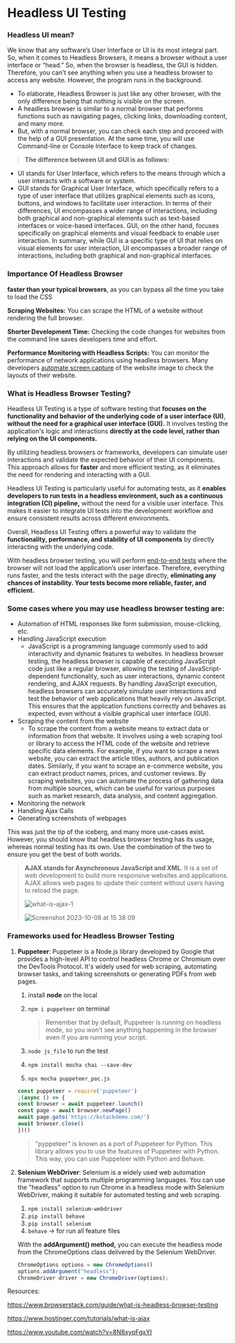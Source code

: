 # Headless UI Testing

### **Headless UI mean?**

We know that any software’s User Interface or UI is its most integral part. So, when it comes to Headless Browsers, it means a browser without a user interface or “head.” So, when the browser is headless, the GUI is hidden. Therefore, you can’t see anything when you use a headless browser to access any website. However, the program runs in the background.

- To elaborate, Headless Browser is just like any other browser, with the only difference being that nothing is visible on the screen.
- A headless browser is similar to a normal browser that performs functions such as navigating pages, clicking links, downloading content, and many more.
- But, with a normal browser, you can check each step and proceed with the help of a GUI presentation. At the same time, you will use Command-line or Console Interface to keep track of changes.

> **The difference between UI and GUI is as follows:**
- UI stands for User Interface, which refers to the means through which a user interacts with a software or system.
- GUI stands for Graphical User Interface, which specifically refers to a type of user interface that utilizes graphical elements such as icons, buttons, and windows to facilitate user interaction.
In terms of their differences, UI encompasses a wider range of interactions, including both graphical and non-graphical elements such as text-based interfaces or voice-based interfaces. GUI, on the other hand, focuses specifically on graphical elements and visual feedback to enable user interaction. In summary, while GUI is a specific type of UI that relies on visual elements for user interaction, UI encompasses a broader range of interactions, including both graphical and non-graphical interfaces.
> 

### Importance Of Headless Browser

**faster than your typical browsers**, as you can bypass all the time you take to load the CSS

**Scraping Websites:** You can scrape the HTML of a website without rendering the full browser.

**Shorter Development Time:** Checking the code changes for websites from the command line saves developers time and effort.

**Performance Monitoring with Headless Scripts:** You can monitor the performance of network applications using headless browsers. Many developers [automate screen capture](https://www.browserstack.com/screenshots) of the website image to check the layouts of their website.

### **What is Headless Browser Testing?**

Headless UI Testing is a type of software testing that **focuses on the functionality and behavior of the underlying code of a user interface (UI)**, **without the need for a graphical user interface (GUI).** It involves testing the application's logic and interactions **directly at the code level, rather than relying on the UI components.**

By utilizing headless browsers or frameworks, developers can simulate user interactions and validate the expected behavior of their UI components. This approach allows for **faster** and more efficient testing, as it eliminates the need for rendering and interacting with a GUI.

Headless UI Testing is particularly useful for automating tests, as it **enables developers to run tests in a headless environment, such as a continuous integration (CI) pipeline,** without the need for a visible user interface. This makes it easier to integrate UI tests into the development workflow and ensure consistent results across different environments.

Overall, Headless UI Testing offers a powerful way to validate the **functionality, performance, and stability of UI components** by directly interacting with the underlying code.

With headless browser testing, you will perform [end-to-end tests](https://www.browserstack.com/guide/end-to-end-testing) where the browser will not load the application’s user interface. Therefore, everything runs faster, and the tests interact with the page directly, **eliminating any chances of instability. Your tests become more reliable, faster, and efficient.**

### **Some cases where you may use headless browser testing are**:

- Automation of HTML responses like form submission, mouse-clicking, etc.
- Handling JavaScript execution
    - JavaScript is a programming language commonly used to add interactivity and dynamic features to websites. In headless browser testing, the headless browser is capable of executing JavaScript code just like a regular browser, allowing the testing of JavaScript-dependent functionality, such as user interactions, dynamic content rendering, and AJAX requests.
    By handling JavaScript execution, headless browsers can accurately simulate user interactions and test the behavior of web applications that heavily rely on JavaScript. This ensures that the application functions correctly and behaves as expected, even without a visible graphical user interface (GUI).
- Scraping the content from the website
    - To scrape the content from a website means to extract data or information from that website. It involves using a web scraping tool or library to access the HTML code of the website and retrieve specific data elements.
    For example, if you want to scrape a news website, you can extract the article titles, authors, and publication dates. Similarly, if you want to scrape an e-commerce website, you can extract product names, prices, and customer reviews.
    By scraping websites, you can automate the process of gathering data from multiple sources, which can be useful for various purposes such as market research, data analysis, and content aggregation.
- Monitoring the network
- Handling Ajax Calls
- Generating screenshots of webpages

This was just the tip of the iceberg, and many more use-cases exist. However, you should know that headless browser testing has its usage, whereas normal testing has its own. Use the combination of the two to ensure you get the best of both worlds.

> **AJAX stands for Asynchronous JavaScript and XML**. It is a set of web development to build more responsive websites and applications. AJAX allows web pages to update their content without users having to reload the page.
> 
> ![what-is-ajax-1](https://github.com/nurdanakman/Headless-UI-Testing/assets/63924300/a99aba30-cc15-44ac-894d-84d780b558f0)
> 
> ![Screenshot 2023-10-08 at 15 38 09](https://github.com/nurdanakman/Headless-UI-Testing/assets/63924300/6454ba99-1dab-426b-8153-635f58d4bcba)

### **Frameworks used for Headless Browser Testing**

1. **Puppeteer**: Puppeteer is a Node.js library developed by Google that provides a high-level API to control headless Chrome or Chromium over the DevTools Protocol. It's widely used for web scraping, automating browser tasks, and taking screenshots or generating PDFs from web pages.
    1. install **node** on the local
    2. `npm i puppeteer` on terminal
        
        > Remember that by default, Puppeteer is running on headless mode, so you won’t see anything happening in the browser even if you are running your script.
        > 
    3. `node js_file` to run the test
    4. `npm install mocha chai --save-dev`
    5. `npx mocha puppeteer_poc.js`
    
    ```jsx
    const puppeteer = require('puppeteer')
    ;(async () => {
    const browser = await puppeteer.launch()
    const page = await browser.newPage()
    await page.goto('https://bstackdemo.com/')
    await browser.close()
    })()
    ```
    
    > "pyppeteer" is known as a port of Puppeteer for Python. This library allows you to use the features of Puppeteer with Python. This way, you can use Puppeteer with Python and Behave.
    > 
2. **Selenium WebDriver**: Selenium is a widely used web automation framework that supports multiple programming languages. You can use the "headless" option to run Chrome in a headless mode with Selenium WebDriver, making it suitable for automated testing and web scraping.
    1. `npm install selenium-webdriver`
    2. `pip install behave`
    3. `pip install selenium`
    4. `behave` → for run all feature files
    
    With the **addArgument() method,** you can execute the headless mode from the ChromeOptions class delivered by the Selenium WebDriver.
    
    ```jsx
    ChromeOptions options = new ChromeOptions()
    options.addArgument("headless");
    ChromeDriver driver = new ChromeDriver(options);
    ```
    

Resources:

https://www.browserstack.com/guide/what-is-headless-browser-testing

https://www.hostinger.com/tutorials/what-is-ajax

https://www.youtube.com/watch?v=8N8xyqFgxYI
